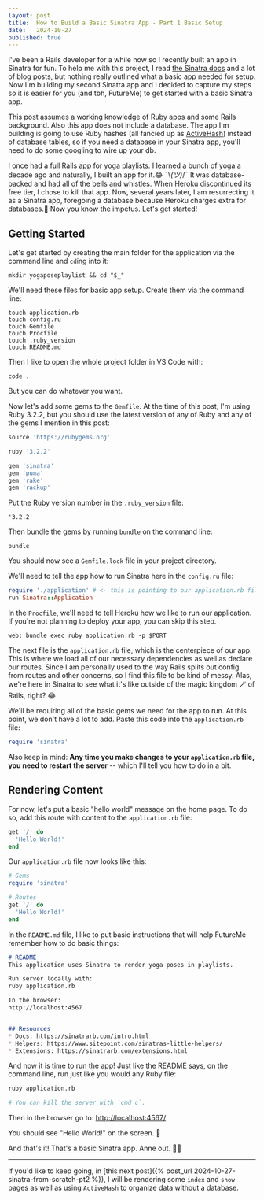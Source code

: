 ```yaml
---
layout: post
title:  How to Build a Basic Sinatra App - Part 1 Basic Setup
date:   2024-10-27
published: true
---
```


I've been a Rails developer for a while now so I recently built an app in Sinatra for fun. To help me with this project, I read [the Sinatra docs](https://sinatrarb.com/intro.html) and a lot of blog posts, but nothing really outlined what a basic app needed for setup. Now I'm building my second Sinatra app and I decided to capture my steps so it is easier for you (and tbh, FutureMe) to get started with a basic Sinatra app.

This post assumes a working knowledge of Ruby apps and some Rails background. Also this app does not include a database. The app I'm building is going to use Ruby hashes (all fancied up as [ActiveHash](https://github.com/active-hash/active_hash)) instead of database tables, so if you need a database in your Sinatra app, you'll need to do some googling to wire up your db.

I once had a full Rails app for yoga playlists. I learned a bunch of yoga a decade ago and naturally, I built an app for it.😂 ¯\\_(ツ)_/¯ It was database-backed and had all of the bells and whistles. When Heroku discontinued its free tier, I chose to kill that app. Now, several years later, I am resurrecting it as a Sinatra app, foregoing a database because Heroku charges extra for databases.💸 Now you know the impetus. Let's get started!

## Getting Started
Let's get started by creating the main folder for the application via the command line and `cd`ing into it:
```
mkdir yogaposeplaylist && cd "$_"
```

We'll need these files for basic app setup. Create them via the command line:
```
touch application.rb
touch config.ru
touch Gemfile
touch Procfile
touch .ruby_version
touch README.md
```

Then I like to open the whole project folder in VS Code with:
```
code .
```

But you can do whatever you want.

Now let's add some gems to the `Gemfile`. At the time of this post, I'm using Ruby 3.2.2, but you should use the latest version of any of Ruby and any of the gems I mention in this post:

```ruby
source 'https://rubygems.org'

ruby '3.2.2'

gem 'sinatra'
gem 'puma'
gem 'rake'
gem 'rackup'
```

Put the Ruby version number in the `.ruby_version` file:
```
'3.2.2'
```

Then bundle the gems by running `bundle` on the command line:
```
bundle
```
You should now see a `Gemfile.lock` file in your project directory.


We'll need to tell the app how to run Sinatra here in the `config.ru` file:
```ruby
require './application' # <- this is pointing to our application.rb file
run Sinatra::Application
```

In the `Procfile`, we'll need to tell Heroku how we like to run our application. If you're not planning to deploy your app, you can skip this step.
```
web: bundle exec ruby application.rb -p $PORT
```

The next file is the `application.rb` file, which is the centerpiece of our app. This is where we load all of our necessary dependencies as well as declare our routes. Since I am personally used to the way Rails splits out config from routes and other concerns, so I find this file to be kind of messy. Alas, we're here in Sinatra to see what it's like outside of the magic kingdom 🪄 of Rails, right? 😂

We'll be requiring all of the basic gems we need for the app to run. At this point, we don't have a lot to add. Paste this code into the `application.rb` file:
```ruby
require 'sinatra'
```
Also keep in mind: **Any time you make changes to your `application.rb` file, you need to restart the server** -- which I'll tell you how to do in a bit.

## Rendering Content
For now, let's put a basic "hello world" message on the home page. To do so, add this route with content to the `application.rb` file:

```ruby
get '/' do
  'Hello World!'
end
```
Our `application.rb` file now looks like this:
```ruby
# Gems
require 'sinatra'

# Routes
get '/' do
  'Hello World!'
end
```


In the `README.md` file, I like to put basic instructions that will help FutureMe remember how to do basic things:
```markdown
# README
This application uses Sinatra to render yoga poses in playlists.

Run server locally with:
ruby application.rb

In the browser:
http://localhost:4567


## Resources
* Docs: https://sinatrarb.com/intro.html
* Helpers: https://www.sitepoint.com/sinatras-little-helpers/
* Extensions: https://sinatrarb.com/extensions.html
```

And now it is time to run the app! Just like the README says, on the command line, run just like you would any Ruby file:
```bash
ruby application.rb

# You can kill the server with `cmd c`.
```

Then in the browser go to: [http://localhost:4567/](http://localhost:4567/)

You should see "Hello World!" on the screen. 🎉

And that's it! That's a basic Sinatra app. Anne out. 🎤💥


<hr>

If you'd like to keep going, in [this next post]({% post_url 2024-10-27-sinatra-from-scratch-pt2 %}), I will be rendering some `index` and `show` pages as well as using `ActiveHash` to organize data without a database.
